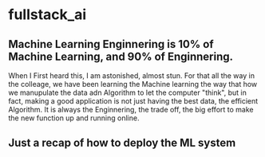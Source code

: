 # fullstack_ai


## Machine Learning Enginnering is 10% of Machine Learning, and 90% of Enginnering.

  When I First heard this, I am astonished, almost stun. For that all the way in the colleage, we have been learning the Machine learning the way that how we manupulate the data adn Algorithm to let the computer "think", but in fact, making a good application is not just having the best data, the efficient Algorithm. It is always the Enginnering, the trade off, the big effort to make the new function up and running online. 

## Just a recap of how to deploy the ML system
